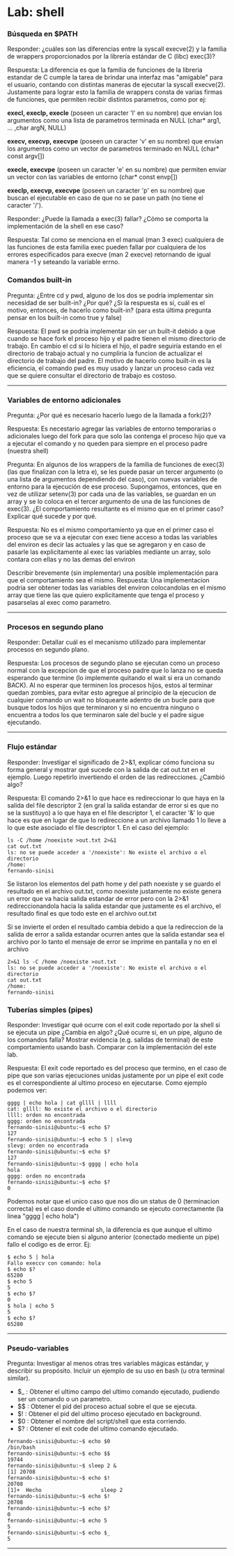 # Lab: shell

### Búsqueda en $PATH
Responder:  ¿cuáles son las diferencias entre la syscall execve(2) y la familia de wrappers proporcionados por la 
librería estándar de C (libc) exec(3)?

Respuesta: La diferencia es que la familia de funciones de la libreria estandar de C cumple la tarea de brindar una interfaz
mas "amigable" para el usuario, contando con distintas maneras de ejecutar la syscall execve(2).
Justamente para lograr esto la familia de wrappers consta de varias firmas de funciones, que permiten recibir distintos
parametros, como por ej: 

**execl, execlp, execle** (poseen un caracter 'l' en su nombre) que envian los argumentos como una lista de parametros terminada en NULL (char* arg1, ... ,char argN, NULL)

**execv, execvp, execvpe** (poseen un caracter 'v' en su nombre) que envian los argumentos como un vector de parametros terminado en NULL (char* const argv[])

**execle, execvpe** (poseen un caracter 'e' en su nombre) que permiten enviar un vector con las variables de entorno (char* const envp[])

**execlp, execvp, execvpe** (poseen un caracter 'p' en su nombre) que buscan el ejecutable en caso de que no se pase un path (no tiene el caracter '/').

Responder: ¿Puede la llamada a exec(3) fallar? ¿Cómo se comporta la implementación de la shell en ese caso?

Respuesta: Tal como se menciona en el manual (man 3 exec) cualquiera de las funciones de esta familia exec pueden fallar
por cualquiera de los errores especificados para execve (man 2 execve) retornando de igual manera -1 y seteando la variable
 errno.

### Comandos built-in

Pregunta: ¿Entre cd y pwd, alguno de los dos se podría implementar sin necesidad de ser built-in? ¿Por qué?
 ¿Si la respuesta es sí, cuál es el motivo, entonces, de hacerlo como built-in? (para esta última pregunta pensar en
  los built-in como true y false)
  
Respuesta: El pwd se podría implementar sin ser un built-it debido a que cuando se hace fork el proceso hijo y el padre
tienen el mismo directorio de trabajo. En cambio el cd si lo hiciera el hijo, el padre seguiría estando en el directorio
 de trabajo actual y no cumpliria la funcion de actualizar el directorio de trabajo del padre. El motivo de hacerlo como 
 built-in es la eficiencia, el comando pwd es muy usado y lanzar un proceso cada vez que se quiere consultar el directorio
 de trabajo es costoso.

---

### Variables de entorno adicionales

Pregunta: ¿Por qué es necesario hacerlo luego de la llamada a fork(2)?

Respuesta: Es necestario agregar las variables de entorno temporarias o adicionales luego del fork para que solo las
contenga el proceso hijo que va a ejecutar el comando y no queden para siempre en el proceso padre (nuestra shell)

Pregunta: En algunos de los wrappers de la familia de funciones de exec(3) (las que finalizan con la letra e),
 se les puede pasar un tercer argumento (o una lista de argumentos dependiendo del caso), con nuevas variables de
  entorno para la ejecución de ese proceso. Supongamos, entonces, que en vez de utilizar setenv(3) por cada una de
   las variables, se guardan en un array y se lo coloca en el tercer argumento de una de las funciones de exec(3).
¿El comportamiento resultante es el mismo que en el primer caso? Explicar qué sucede y por qué.

Respuesta: No es el mismo comportamiento ya que en el primer caso el proceso que se va a ejecutar con exec tiene acceso
 a todas las variables del environ es decir las actuales y las que se agregaron y en caso de pasarle las explicitamente
 al exec las variables mediante un array, solo contara con ellas y no las demas del environ

Describir brevemente (sin implementar) una posible implementación para que el comportamiento sea el mismo.
Respuesta: Una implementacion podria ser obtener todas las variables del environ colocandolas en el mismo array que tiene las que
 quiero explicitamente que tenga el proceso y pasarselas al exec como parametro.

---

### Procesos en segundo plano

Responder: Detallar cuál es el mecanismo utilizado para implementar procesos en segundo plano.

Respuesta: Los procesos de segundo plano se ejecutan como un proceso normal con la excepcion de que el proceso 
padre que lo lanza no se queda esperando que termine (lo implemente quitando el wait si era un comando BACK). 
Al no esperar que terminen los procesos hijos, estos al terminar quedan zombies, para evitar esto agregue al principio 
de la ejecucion de cualquier comando un wait no bloqueante adentro de un bucle para que busque todos los hijos que
 terminaron y si no encuentra ninguno o encuentra a todos los que terminaron sale del bucle y el padre sigue ejecutando.

---

### Flujo estándar

Responder: Investigar el significado de 2>&1, explicar cómo funciona su forma general y mostrar qué sucede con la salida 
de cat out.txt en el ejemplo. Luego repetirlo invertiendo el orden de las redirecciones. ¿Cambió algo?
 
Respuesta: El comando 2>&1 lo que hace es redireccionar lo que haya en la salida del file descriptor 2 (en gral la salida estandar de error
si es que no se la sustituyo) a lo que haya en el file descriptor 1, el caracter '&' lo que hace es que en lugar de que lo redireccione 
a un archivo llamado 1 lo lleve a lo que este asociado el file descriptor 1.
En el caso del ejemplo:
```
ls -C /home /noexiste >out.txt 2>&1
cat out.txt
ls: no se puede acceder a '/noexiste': No existe el archivo o el directorio
/home:
fernando-sinisi
```
Se listaron los elementos del path home y del path noexiste y se guardo el resultado en el archivo out.txt, como noexiste
 justamente no existe genera un error que va hacia salida estandar de error pero con la 2>&1 redireccionandola hacia la
  salida estandar que justamente es el archivo, el resultado final es que todo este en el archivo out.txt

Si se invierte el orden el resultado cambia debido a que la redireccion de la salida de error a salida estandar ocurren
 antes que la salida estandar sea el archivo por lo tanto el mensaje de error se imprime en pantalla y no en el archivo 

```
2>&1 ls -C /home /noexiste >out.txt
ls: no se puede acceder a '/noexiste': No existe el archivo o el directorio
cat out.txt
/home:
fernando-sinisi
```

### Tuberías simples (pipes)

Responder: Investigar qué ocurre con el exit code reportado por la shell si se ejecuta un pipe ¿Cambia en algo? 
¿Qué ocurre si, en un pipe, alguno de los comandos falla? Mostrar evidencia (e.g. salidas de terminal) de este
 comportamiento usando bash. Comparar con la implementación del este lab.

Respuesta: El exit code reportado es del proceso que termino, en el caso de pipe que son varias ejecuciones unidas
justamente por un pipe el exit code es el correspondiente al ultimo proceso en ejecutarse. Como ejemplo podemos ver:
```
gggg | echo hola | cat gllll | llll
cat: gllll: No existe el archivo o el directorio
llll: orden no encontrada
gggg: orden no encontrada
fernando-sinisi@ubuntu:~$ echo $?
127
fernando-sinisi@ubuntu:~$ echo 5 | slevg
slevg: orden no encontrada
fernando-sinisi@ubuntu:~$ echo $?
127
fernando-sinisi@ubuntu:~$ gggg | echo hola
hola
gggg: orden no encontrada
fernando-sinisi@ubuntu:~$ echo $?
0
```
Podemos notar que el unico caso que nos dio un status de 0 (terminacion correcta) es el caso donde el ultimo comando 
se ejecuto correctamente (la linea  "gggg | echo hola")

En el caso de nuestra terminal sh, la diferencia es que aunque el ultimo comando se ejecute bien si alguno anterior 
(conectado mediente un pipe) fallo el codigo es de error. Ej:
```
$ echo 5 | hola
Fallo execcv con comando: hola
$ echo $?
65280
$ echo 5
5
$ echo $?
0
$ hola | echo 5
5
$ echo $?
65280
```

---
### Pseudo-variables

Pregunta: Investigar al menos otras tres variables mágicas estándar, y describir su propósito. Incluir un ejemplo de su
 uso en bash (u otra terminal similar).
 
- $_ : Obtener el ultimo campo del ultimo comando ejecutado, pudiendo ser un comando o un parametro.
- $$ : Obtener el pid del proceso actual sobre el que se ejecuta.
- $! : Obtener el pid del ultimo proceso ejecutado en background.
- $0 : Obtener el nombre del script/shell que esta corriendo.
- $? : Obtener el exit code del ultimo comando ejecutado.
```
fernando-sinisi@ubuntu:~$ echo $0
/bin/bash
fernando-sinisi@ubuntu:~$ echo $$
19744
fernando-sinisi@ubuntu:~$ sleep 2 &
[1] 20708
fernando-sinisi@ubuntu:~$ echo $!
20708
[1]+  Hecho                   sleep 2
fernando-sinisi@ubuntu:~$ echo $!
20708
fernando-sinisi@ubuntu:~$ echo $?
0
fernando-sinisi@ubuntu:~$ echo 5
5
fernando-sinisi@ubuntu:~$ echo $_
5
```

---


